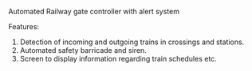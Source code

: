 Automated Railway gate controller with alert system

Features:
1. Detection of incoming and outgoing trains in crossings and stations.
2. Automated safety barricade and siren.
3. Screen to display information regarding train schedules etc.


